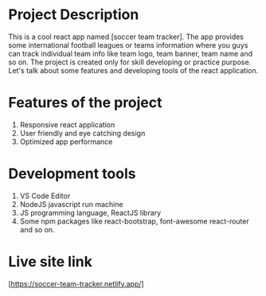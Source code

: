 # Project Description
This is a cool react app named [soccer team tracker]. The app provides some international football leagues or teams information where you guys can track individual team info like team logo, team banner, team name and so on. The project is created only for skill developing or practice purpose. Let's talk about some features and developing tools of the react application.

# Features of the project
1. Responsive react application
2. User friendly and eye catching design
3. Optimized app performance

# Development tools
1. VS Code Editor
2. NodeJS javascript run machine
3. JS programming language, ReactJS library
4. Some npm packages like react-bootstrap, font-awesome react-router and so on.

# Live site link
[https://soccer-team-tracker.netlify.app/]

